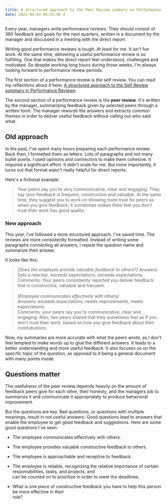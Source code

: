 ```yaml
---
title: A structured approach to the Peer Review summary on Performance Reviews
date: 2021-04-03 06:25:00 Z
---
```


Every year, managers write performance reviews. They should consist of 360 feedback and goals for the next quarters, written in a document by the manager and discussed in a meeting with the direct report.

Writing good performance reviews is tough. At least for me. It isn't fun work. At the same time, delivering a useful performance review is so fulfilling. One that makes the direct report feel understood, challenged and motivated. So despite working long hours during those weeks, I'm always looking forward to performance review periods.

The first section of a performance review is the self review. You can read my reflections about it here: [A structured approach to the Self Review summary in Performance Reviews](https://guillermodelapuente.com/blog/structured-approach-self-review-in-performance-reviews/).

The second section of a performance review is the **peer review**. It's written by the manager, summarizing feedback given by selected peers through a written form. The manager rewords the answers and extracts common themes in order to deliver useful feedback without calling out who said what.

## Old approach

In the past, I've spent many hours preparing each performance review. Back then, I formatted them as letters. Lots of paragraphs and not many bullet points. I used opinions and connectors to make them cohesive. It required a significant effort. It didn't scale for me. But more importantly, it turns out that format wasn't really helpful for direct reports. 

Here's a fictional example:

> Your peers say you’re very communicative, clear and engaging. They say your feedback is frequent, constructive and valuable. At the same time, they suggest you to work on showing more trust for peers as when you give feedback, it sometimes makes them feel you don't trust their work has good quality.

### New approach

This year, I've followed a more structured approach. I've saved time. The reviews are more consistently formatted. Instead of writing some paragraphs connecting all answers, I repeat the question name and summarize their answer. 

It looks like this:

> *\[Does the employee provide valuable feedback to others?\]*
> Answers: Sets a new bar, exceeds expectations, exceeds expectations.\
> Comments: Your peers consistently reported you deliver feedback that is constructive, valuable and frecuent.\
> \
> *\[Employee communicates effectively with others\]*\
> Answers: exceeds expectations, needs improvements, meets expectations.\
> Comments: your peers say you're communicative, clear and engaging. Also, two peers shared that they sometimes feel as if you don't trust their work, based on how you give feedback about their contrubutions.

Now, my summaries are more accurate with what the peers wrote, as I don't  feel tempted to make words up to glue the different answers. It leads to a better understanding and more useful feedback. It also focuses us on the specific topic of the question, as opposed to it being a general document with many points inside.

## Questions matter

The usefulness of the peer review depends heavily on the amount of feedback peers give for each other, their honesty, and the managers job to summarize it and communicate it appropriately to produce behavioral improvement.

But the questions are key. Bad questions, or questions with multiple meanings, result in not useful answers. Good questions lead to answers that enable the employee to get good feedback and suggestions. Here are some good questions I've seen:

* The employee communicates effectively with others.

* The employee provides valuable constructive feedback to others.

* The employee is approachable and receptive to feedback.

* The employee is reliable, recognizing the relative importance of certain responsibilities, tasks, and projects, and\
  can be counted on to prioritize in order to meet the deadlines.

* What is one piece of constructive feedback you have to help this person be more effective in their\
  role?